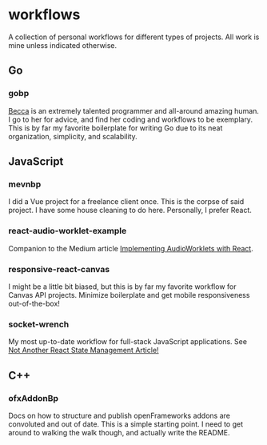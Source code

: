 # workflows

A collection of personal workflows for different types of projects. All work is mine unless indicated otherwise.

## Go
### gobp

[Becca](https://github.com/rebeccajae) is an extremely talented programmer and all-around amazing human. I go to her for advice, and find her coding and workflows to be exemplary. This is by far my favorite boilerplate for writing Go due to its neat organization, simplicity, and scalability.

## JavaScript 
### mevnbp

I did a Vue project for a freelance client once. This is the corpse of said project. I have some house cleaning to do here. Personally, I prefer React.

### react-audio-worklet-example 

Companion to the Medium article [Implementing AudioWorklets with React](https://medium.com/hackernoon/implementing-audioworklets-with-react-8a80a470474).

### responsive-react-canvas 
I might be a little bit biased, but this is by far my favorite workflow for Canvas API projects. Minimize boilerplate and get mobile responsiveness out-of-the-box!

### socket-wrench
My most up-to-date workflow for full-stack JavaScript applications. See [Not Another React State Management Article!](https://medium.com/@spidercatnat/not-another-react-state-management-article-9dfbfab0a077)

## C++
### ofxAddonBp
Docs on how to structure and publish openFrameworks addons are convoluted and out of date. This is a simple starting point. I need to get around to walking the walk though, and actually write the README.

